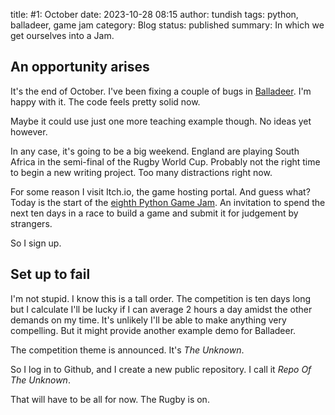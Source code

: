 title: #1: October
date: 2023-10-28 08:15
author: tundish
tags: python, balladeer, game jam
category: Blog
status: published
summary: In which we get ourselves into a Jam.

An opportunity arises
---------------------

It's the end of October. I've been fixing a couple of bugs in [Balladeer](https://tundish.github.io/balladeer).
I'm happy with it. The code feels pretty solid now.

Maybe it could use just one more teaching example though. No ideas yet however.

In any case, it's going to be a big weekend. England are playing South Africa in the semi-final of the Rugby World Cup.
Probably not the right time to begin a new writing project. Too many distractions right now.

For some reason I visit Itch.io, the game hosting portal. And guess what? Today is the start of the
[eighth Python Game Jam](https://itch.io/jam/python-game-jam-8). An invitation to spend the next ten days in a race
to build a game and submit it for judgement by strangers.

So I sign up.

Set up to fail
--------------

I'm not stupid. I know this is a tall order. The competition is ten days long but I calculate I'll be lucky
if I can average 2 hours a day amidst the other demands on my time. It's unlikely I'll be able to make anything
very compelling. But it might provide another example demo for Balladeer.

The competition theme is announced. It's *The Unknown*.

So I log in to Github, and I create a new public repository. I call it *Repo Of The Unknown*.

That will have to be all for now. The Rugby is on.
